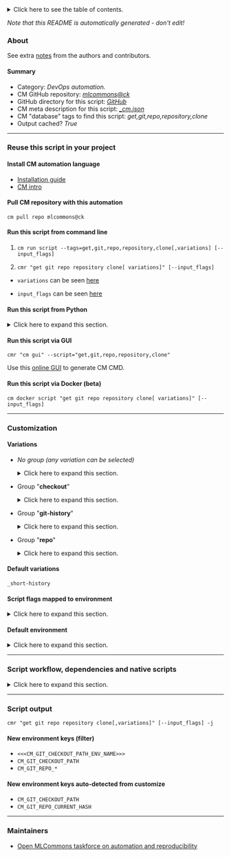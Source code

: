 <details>
<summary>Click here to see the table of contents.</summary>

* [About](#about)
* [Summary](#summary)
* [Reuse this script in your project](#reuse-this-script-in-your-project)
  * [ Install CM automation language](#install-cm-automation-language)
  * [ Check CM script flags](#check-cm-script-flags)
  * [ Run this script from command line](#run-this-script-from-command-line)
  * [ Run this script from Python](#run-this-script-from-python)
  * [ Run this script via GUI](#run-this-script-via-gui)
  * [ Run this script via Docker (beta)](#run-this-script-via-docker-(beta))
* [Customization](#customization)
  * [ Variations](#variations)
  * [ Script flags mapped to environment](#script-flags-mapped-to-environment)
  * [ Default environment](#default-environment)
* [Script workflow, dependencies and native scripts](#script-workflow-dependencies-and-native-scripts)
* [Script output](#script-output)
* [New environment keys (filter)](#new-environment-keys-(filter))
* [New environment keys auto-detected from customize](#new-environment-keys-auto-detected-from-customize)
* [Maintainers](#maintainers)

</details>

*Note that this README is automatically generated - don't edit!*

### About


See extra [notes](README-extra.md) from the authors and contributors.

#### Summary

* Category: *DevOps automation.*
* CM GitHub repository: *[mlcommons@ck](https://github.com/mlcommons/ck/tree/master/cm-mlops)*
* GitHub directory for this script: *[GitHub](https://github.com/mlcommons/ck/tree/master/cm-mlops/script/get-git-repo)*
* CM meta description for this script: *[_cm.json](_cm.json)*
* CM "database" tags to find this script: *get,git,repo,repository,clone*
* Output cached? *True*
___
### Reuse this script in your project

#### Install CM automation language

* [Installation guide](https://github.com/mlcommons/ck/blob/master/docs/installation.md)
* [CM intro](https://doi.org/10.5281/zenodo.8105339)

#### Pull CM repository with this automation

```cm pull repo mlcommons@ck```


#### Run this script from command line

1. `cm run script --tags=get,git,repo,repository,clone[,variations] [--input_flags]`

2. `cmr "get git repo repository clone[ variations]" [--input_flags]`

* `variations` can be seen [here](#variations)

* `input_flags` can be seen [here](#script-flags-mapped-to-environment)

#### Run this script from Python

<details>
<summary>Click here to expand this section.</summary>

```python

import cmind

r = cmind.access({'action':'run'
                  'automation':'script',
                  'tags':'get,git,repo,repository,clone'
                  'out':'con',
                  ...
                  (other input keys for this script)
                  ...
                 })

if r['return']>0:
    print (r['error'])

```

</details>


#### Run this script via GUI

```cmr "cm gui" --script="get,git,repo,repository,clone"```

Use this [online GUI](https://cKnowledge.org/cm-gui/?tags=get,git,repo,repository,clone) to generate CM CMD.

#### Run this script via Docker (beta)

`cm docker script "get git repo repository clone[ variations]" [--input_flags]`

___
### Customization


#### Variations

  * *No group (any variation can be selected)*
    <details>
    <summary>Click here to expand this section.</summary>

    * `_lfs`
      - Environment variables:
        - *CM_GIT_REPO_NEEDS_LFS*: `yes`
      - Workflow:
        1. ***Read "deps" on other CM scripts***
           * get,generic,sys-util,_git-lfs
             - CM script: [get-generic-sys-util](https://github.com/mlcommons/ck/tree/master/cm-mlops/script/get-generic-sys-util)
    * `_no-recurse-submodules`
      - Environment variables:
        - *CM_GIT_RECURSE_SUBMODULES*: ``
      - Workflow:
    * `_patch`
      - Environment variables:
        - *CM_GIT_PATCH*: `yes`
      - Workflow:
    * `_submodules.#`
      - Environment variables:
        - *CM_GIT_SUBMODULES*: `#`
      - Workflow:

    </details>


  * Group "**checkout**"
    <details>
    <summary>Click here to expand this section.</summary>

    * `_branch.#`
      - Environment variables:
        - *CM_GIT_BRANCH*: `#`
      - Workflow:
    * `_sha.#`
      - Environment variables:
        - *CM_GIT_SHA*: `#`
      - Workflow:
    * `_tag.#`
      - Environment variables:
        - *CM_GIT_CHECKOUT_TAG*: `#`
      - Workflow:

    </details>


  * Group "**git-history**"
    <details>
    <summary>Click here to expand this section.</summary>

    * `_full-history`
      - Environment variables:
        - *CM_GIT_DEPTH*: ``
      - Workflow:
    * **`_short-history`** (default)
      - Environment variables:
        - *CM_GIT_DEPTH*: `--depth 5`
      - Workflow:

    </details>


  * Group "**repo**"
    <details>
    <summary>Click here to expand this section.</summary>

    * `_repo.#`
      - Environment variables:
        - *CM_GIT_URL*: `#`
      - Workflow:

    </details>


#### Default variations

`_short-history`

#### Script flags mapped to environment
<details>
<summary>Click here to expand this section.</summary>

* `--branch=value`  &rarr;  `CM_GIT_CHECKOUT=value`
* `--depth=value`  &rarr;  `CM_GIT_DEPTH=value`
* `--env_key=value`  &rarr;  `CM_GIT_ENV_KEY=value`
* `--folder=value`  &rarr;  `CM_GIT_CHECKOUT_FOLDER=value`
* `--patch=value`  &rarr;  `CM_GIT_PATCH=value`
* `--submodules=value`  &rarr;  `CM_GIT_RECURSE_SUBMODULES=value`
* `--update=value`  &rarr;  `CM_GIT_REPO_PULL=value`

**Above CLI flags can be used in the Python CM API as follows:**

```python
r=cm.access({... , "branch":...}
```

</details>

#### Default environment

<details>
<summary>Click here to expand this section.</summary>

These keys can be updated via `--env.KEY=VALUE` or `env` dictionary in `@input.json` or using script flags.

* CM_GIT_DEPTH: `--depth 4`
* CM_GIT_CHECKOUT_FOLDER: `repo`
* CM_GIT_PATCH: `no`
* CM_GIT_RECURSE_SUBMODULES: ` --recurse-submodules`
* CM_GIT_URL: `https://github.com/mlcommons/ck.git`

</details>

___
### Script workflow, dependencies and native scripts

<details>
<summary>Click here to expand this section.</summary>

  1. ***Read "deps" on other CM scripts from [meta](https://github.com/mlcommons/ck/tree/master/cm-mlops/script/get-git-repo/_cm.json)***
     * detect,os
       - CM script: [detect-os](https://github.com/mlcommons/ck/tree/master/cm-mlops/script/detect-os)
  1. ***Run "preprocess" function from [customize.py](https://github.com/mlcommons/ck/tree/master/cm-mlops/script/get-git-repo/customize.py)***
  1. Read "prehook_deps" on other CM scripts from [meta](https://github.com/mlcommons/ck/tree/master/cm-mlops/script/get-git-repo/_cm.json)
  1. ***Run native script if exists***
     * [run.bat](https://github.com/mlcommons/ck/tree/master/cm-mlops/script/get-git-repo/run.bat)
     * [run.sh](https://github.com/mlcommons/ck/tree/master/cm-mlops/script/get-git-repo/run.sh)
  1. Read "posthook_deps" on other CM scripts from [meta](https://github.com/mlcommons/ck/tree/master/cm-mlops/script/get-git-repo/_cm.json)
  1. ***Run "postrocess" function from [customize.py](https://github.com/mlcommons/ck/tree/master/cm-mlops/script/get-git-repo/customize.py)***
  1. ***Read "post_deps" on other CM scripts from [meta](https://github.com/mlcommons/ck/tree/master/cm-mlops/script/get-git-repo/_cm.json)***
     * pull,git,repo
       * `if (CM_GIT_REPO_PULL in ['yes', 'True'])`
       * CM names: `--adr.['pull-git-repo']...`
       - CM script: [pull-git-repo](https://github.com/mlcommons/ck/tree/master/cm-mlops/script/pull-git-repo)
</details>

___
### Script output
`cmr "get git repo repository clone[,variations]" [--input_flags] -j`
#### New environment keys (filter)

* `<<<CM_GIT_CHECKOUT_PATH_ENV_NAME>>>`
* `CM_GIT_CHECKOUT_PATH`
* `CM_GIT_REPO_*`
#### New environment keys auto-detected from customize

* `CM_GIT_CHECKOUT_PATH`
* `CM_GIT_REPO_CURRENT_HASH`
___
### Maintainers

* [Open MLCommons taskforce on automation and reproducibility](https://github.com/mlcommons/ck/blob/master/docs/taskforce.md)